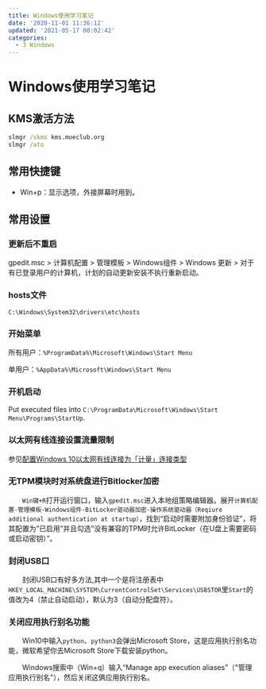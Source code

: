 ```yaml
---
title: Windows使用学习笔记
date: '2020-11-01 11:36:12'
updated: '2021-05-17 00:02:42'
categories:
  - 3 Windows
---
```

# Windows使用学习笔记

## KMS激活方法

```cmd
slmgr /skms kms.moeclub.org
slmgr /ato
```

## 常用快捷键

- Win+p：显示选项，外接屏幕时用到。

## 常用设置

### 更新后不重启

gpedit.msc > 计算机配置 > 管理模板 > Windows组件 > Windows 更新 > 对于有已登录用户的计算机，计划的自动更新安装不执行重新启动。

### hosts文件

`C:\Windows\System32\drivers\etc\hosts`

### 开始菜单

所有用户：`%ProgramData%\Microsoft\Windows\Start Menu`

单用户：`%AppData%\Microsoft\Windows\Start Menu`

### 开机启动

Put executed files into `C:\ProgramData\Microsoft\Windows\Start Menu\Programs\StartUp`.

### 以太网有线连接设置流量限制

参见[配置Windows 10以太网有线连接为「计量」连接类型](https://www.sysgeek.cn/windows-10-set-ethernet-connection-metered/)

### 无TPM模块时对系统盘进行Bitlocker加密

　　`Win键+R`打开运行窗口，输入`gpedit.msc`进入本地组策略编辑器。展开`计算机配置-管理模板-Windows组件-BitLocker驱动器加密-操作系统驱动器（Reqiure additional authentication at startup）`，找到“启动时需要附加身份验证”，将其配置为”已启用”并且勾选”没有兼容的TPM时允许BitLocker（在U盘上需要密码或启动密钥）”。

### 封闭USB口

　　封闭USB口有好多方法,其中一个是将注册表中`HKEY_LOCAL_MACHINE\SYSTEM\CurrentControlSet\Services\USBSTOR`里`Start`的值改为4（禁止自动启动），默认为3（自动分配盘符）。

### 关闭应用执行别名功能

　　Win10中输入`python`、`python3`会弹出Microsoft Store，这是应用执行别名功能，微软希望你去Microsoft Store下载安装python。

　　Windows搜索中（Win+q）输入“Manage app execution aliases”（"管理应用执行别名"），然后关闭这俩应用执行别名。

